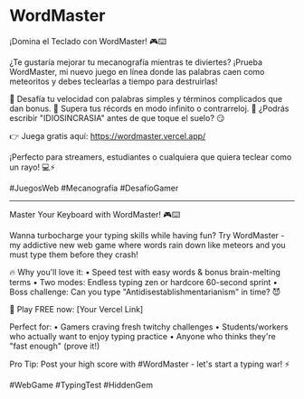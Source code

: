 # WordMaster

¡Domina el Teclado con WordMaster! 🎮⌨️

¿Te gustaría mejorar tu mecanografía mientras te diviertes? ¡Prueba WordMaster, mi nuevo juego en línea donde las palabras caen como meteoritos y debes teclearlas a tiempo para destruirlas!

🔹 Desafía tu velocidad con palabras simples y términos complicados que dan bonus.
🔹 Supera tus récords en modo infinito o contrarreloj.
🔹 ¿Podrás escribir "IDIOSINCRASIA" antes de que toque el suelo? 😏

👉 Juega gratis aquí: https://wordmaster.vercel.app/

¡Perfecto para streamers, estudiantes o cualquiera que quiera teclear como un rayo! 💻⚡

#JuegosWeb #Mecanografía #DesafíoGamer

--------------------------------------------------------------

Master Your Keyboard with WordMaster! 🎮⌨️

Wanna turbocharge your typing skills while having fun? Try WordMaster - my addictive new web game where words rain down like meteors and you must type them before they crash!

🔥 Why you'll love it:
• Speed test with easy words & bonus brain-melting terms
• Two modes: Endless typing zen or hardcore 60-second sprint
• Boss challenge: Can you type "Antidisestablishmentarianism" in time? 😈

🚀 Play FREE now: [Your Vercel Link]

Perfect for:
• Gamers craving fresh twitchy challenges
• Students/workers who actually want to enjoy typing practice
• Anyone who thinks they're "fast enough" (prove it!)

Pro Tip: Post your high score with #WordMaster - let's start a typing war! ⚡

#WebGame #TypingTest #HiddenGem


